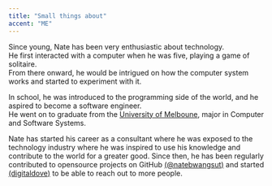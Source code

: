 ```yaml
---
title: "Small things about"
accent: "ME"
---
```


Since young, Nate has been very enthusiastic about technology.  
He first interacted with a computer when he was five, playing a game of solitaire.  
From there onward, he would be intrigued on how the computer system works and started to experiment with it.

In school, he was introduced to the programming side of the world, and he aspired to become a software engineer.  
He went on to graduate from the [University of Melboune](http://www.unimelb.edu.au/), major in Computer and Software Systems.  

Nate has started his career as a consultant where he was exposed to the technology industry where he was inspired to use his knowledge and contribute to the world for a greater good.
Since then, he has been regularly contributed to opensource projects on GitHub [(@natebwangsut)](https://github.com/natebwangsut) and started [(digitaldove)](https://github.com/digitaldove) to be able to reach out to more people.  
